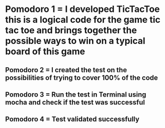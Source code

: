 # Pomodoro 1 = I developed TicTacToe this is a logical code for the game tic tac toe and brings together the possible ways to win on a typical board of this game

## Pomodoro 2 = I created the test on the possibilities of trying to cover 100% of the code

## Pomodoro 3 = Run the test in Terminal using mocha and check if the test was successful

## Pomodoro 4 = Test validated successfully
